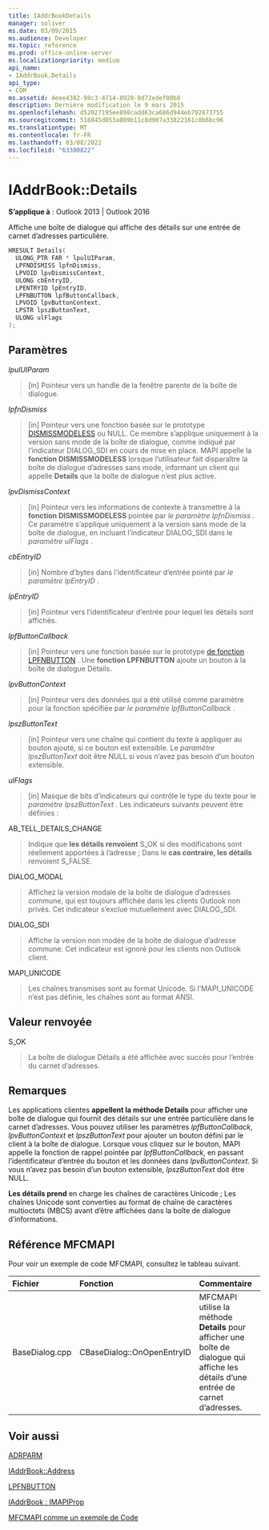 ```yaml
---
title: IAddrBookDetails
manager: soliver
ms.date: 03/09/2015
ms.audience: Developer
ms.topic: reference
ms.prod: office-online-server
ms.localizationpriority: medium
api_name:
- IAddrBook.Details
api_type:
- COM
ms.assetid: 4eee4382-98c3-4714-8920-8d72edef00b8
description: Dernière modification le 9 mars 2015
ms.openlocfilehash: d52027195ee898cadd63ca686d944eb792873755
ms.sourcegitcommit: 518845d053a009b11c8d907a33822161c0b6bc96
ms.translationtype: MT
ms.contentlocale: fr-FR
ms.lasthandoff: 03/08/2022
ms.locfileid: "63380822"
---
```

# <a name="iaddrbookdetails"></a>IAddrBook::Details

**S’applique à** : Outlook 2013 | Outlook 2016
  
Affiche une boîte de dialogue qui affiche des détails sur une entrée de carnet d’adresses particulière.
  
```cpp
HRESULT Details(
  ULONG_PTR FAR * lpulUIParam,
  LPFNDISMISS lpfnDismiss,
  LPVOID lpvDismissContext,
  ULONG cbEntryID,
  LPENTRYID lpEntryID,
  LPFNBUTTON lpfButtonCallback,
  LPVOID lpvButtonContext,
  LPSTR lpszButtonText,
  ULONG ulFlags
);
```

## <a name="parameters"></a>Paramètres

 _lpulUIParam_

> [in] Pointeur vers un handle de la fenêtre parente de la boîte de dialogue.

 _lpfnDismiss_
 
> [in] Pointeur vers une fonction basée sur le prototype [DISMISSMODELESS](dismissmodeless.md) ou NULL. Ce membre s’applique uniquement à la version sans mode de la boîte de dialogue, comme indiqué par l’indicateur DIALOG_SDI en cours de mise en place. MAPI appelle la **fonction DISMISSMODELESS** lorsque l’utilisateur fait disparaître la boîte de dialogue d’adresses sans mode, informant un client qui appelle **Details** que la boîte de dialogue n’est plus active.

 _lpvDismissContext_
 
> [in] Pointeur vers les informations de contexte à transmettre à la **fonction DISMISSMODELESS** pointée par  _le paramètre lpfnDismiss_ . Ce paramètre s’applique uniquement à la version sans mode de la boîte de dialogue, en incluant l’indicateur DIALOG_SDI dans le _paramètre ulFlags_ .

 _cbEntryID_
 
> [in] Nombre d’bytes dans l’identificateur d’entrée pointé par  _le paramètre lpEntryID_ .

 _lpEntryID_
 
> [in] Pointeur vers l’identificateur d’entrée pour lequel les détails sont affichés.

 _lpfButtonCallback_
 
> [in] Pointeur vers une fonction basée sur le prototype [de fonction LPFNBUTTON](lpfnbutton.md) . Une **fonction LPFNBUTTON** ajoute un bouton à la boîte de dialogue Détails.

 _lpvButtonContext_

> [in] Pointeur vers des données qui a été utilisé comme paramètre pour la fonction spécifiée par _le paramètre lpfButtonCallback_ .

 _lpszButtonText_

> [in] Pointeur vers une chaîne qui contient du texte à appliquer au bouton ajouté, si ce bouton est extensible. Le _paramètre lpszButtonText_ doit être NULL si vous n’avez pas besoin d’un bouton extensible.

 _ulFlags_

> [in] Masque de bits d’indicateurs qui contrôle le type du texte pour le _paramètre lpszButtonText_ . Les indicateurs suivants peuvent être définies :

AB_TELL_DETAILS_CHANGE

> Indique que **les détails renvoient** S_OK si des modifications sont réellement apportées à l’adresse ; Dans le **cas contraire, les détails** renvoient S_FALSE.

DIALOG_MODAL

> Affichez la version modale de la boîte de dialogue d’adresses commune, qui est toujours affichée dans les clients Outlook non privés. Cet indicateur s’exclue mutuellement avec DIALOG_SDI.

DIALOG_SDI

> Affiche la version non modée de la boîte de dialogue d’adresse commune. Cet indicateur est ignoré pour les clients non Outlook client.

MAPI_UNICODE

> Les chaînes transmises sont au format Unicode. Si l’MAPI_UNICODE n’est pas définie, les chaînes sont au format ANSI.

## <a name="return-value"></a>Valeur renvoyée

S_OK

> La boîte de dialogue Détails a été affichée avec succès pour l’entrée du carnet d’adresses.

## <a name="remarks"></a>Remarques

Les applications clientes **appellent la méthode Details** pour afficher une boîte de dialogue qui fournit des détails sur une entrée particulière dans le carnet d’adresses. Vous pouvez utiliser les paramètres _lpfButtonCallback_, _lpvButtonContext_ et _lpszButtonText_ pour ajouter un bouton défini par le client à la boîte de dialogue. Lorsque vous cliquez sur le bouton, MAPI appelle la fonction de rappel pointée par _lpfButtonCallback_, en passant l’identificateur d’entrée du bouton et les données dans _lpvButtonContext_. Si vous n’avez pas besoin d’un bouton extensible, _lpszButtonText_ doit être NULL.
  
 **Les détails prend** en charge les chaînes de caractères Unicode ; Les chaînes Unicode sont converties au format de chaîne de caractères multioctets (MBCS) avant d’être affichées dans la boîte de dialogue d’informations.
  
## <a name="mfcmapi-reference"></a>Référence MFCMAPI

Pour voir un exemple de code MFCMAPI, consultez le tableau suivant.
  
|**Fichier**|**Fonction**|**Commentaire**|
|:-----|:-----|:-----|
|BaseDialog.cpp  <br/> |CBaseDialog::OnOpenEntryID  <br/> |MFCMAPI utilise la méthode **Details** pour afficher une boîte de dialogue qui affiche les détails d’une entrée de carnet d’adresses. |

## <a name="see-also"></a>Voir aussi

[ADRPARM](adrparm.md)

[IAddrBook::Address](iaddrbook-address.md)

[LPFNBUTTON](lpfnbutton.md)

[IAddrBook : IMAPIProp](iaddrbookimapiprop.md)

[MFCMAPI comme un exemple de Code](mfcmapi-as-a-code-sample.md)
